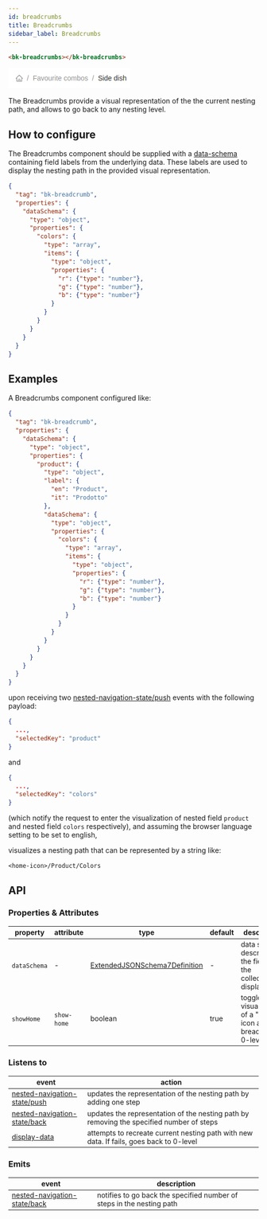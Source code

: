 ```yaml
---
id: breadcrumbs
title: Breadcrumbs
sidebar_label: Breadcrumbs
---
```

<!--
WARNING:
This file is automatically generated. Please edit the 'README' file of the corresponding component and run `yarn copy:docs`
-->


[data-schema]: ../30_page_layout.md#data-schema

[nested-navigation-state/push]: ../70_events.md#nested-navigation-state---push
[nested-navigation-state/back]: ../70_events.md#nested-navigation-state---back
[display-data]: ../70_events.md#display-data



```html
<bk-breadcrumbs></bk-breadcrumbs>
```

![breadcrumbs](img/bk-breadcrumbs.png)

The Breadcrumbs provide a visual representation of the the current nesting path, and allows to go back to any nesting level.

## How to configure

The Breadcrumbs component should be supplied with a [data-schema] containing field labels from the underlying data.
These labels are used to display the nesting path in the provided visual representation.

```json
{
  "tag": "bk-breadcrumb",
  "properties": {
    "dataSchema": {
      "type": "object",
      "properties": {
        "colors": {
          "type": "array",
          "items": {
            "type": "object",
            "properties": {
              "r": {"type": "number"},
              "g": {"type": "number"},
              "b": {"type": "number"}
            }
          }
        }
      }
    }
  }
}
```


## Examples

A Breadcrumbs component configured like:

```json
{
  "tag": "bk-breadcrumb",
  "properties": {
    "dataSchema": {
      "type": "object",
      "properties": {
        "product": {
          "type": "object",
          "label": {
            "en": "Product",
            "it": "Prodotto"
          },
          "dataSchema": {
            "type": "object",
            "properties": {
              "colors": {
                "type": "array",
                "items": {
                  "type": "object",
                  "properties": {
                    "r": {"type": "number"},
                    "g": {"type": "number"},
                    "b": {"type": "number"}
                  }
                }
              }
            }
          }
        }
      }
    }
  }
}
```

upon receiving two [nested-navigation-state/push] events with the following payload:

```json
{
  ...,
  "selectedKey": "product"
}
```
and
```json
{
  ...,
  "selectedKey": "colors"
}
```

(which notify the request to enter the visualization of nested field `product` and nested field `colors` respectively),
and assuming the browser language setting to be set to english,

visualizes a nesting path that can be represented by a string like:
```
<home-icon>/Product/Colors
```

## API

### Properties & Attributes

| property     | attribute   | type                                         | default | description                                                    |
| ------------ | ----------- | -------------------------------------------- | ------- | -------------------------------------------------------------- |
| `dataSchema` | -           | [ExtendedJSONSchema7Definition][data-schema] | -       | data schema describing the fields of the collection to display |
| `showHome`   | `show-home` | boolean                                      | true    | toggles visualization of a "home" icon at breadcrumbs 0-level  |

### Listens to

| event                          | action                                                                                   |
| ------------------------------ | ---------------------------------------------------------------------------------------- |
| [nested-navigation-state/push] | updates the representation of the nesting path by adding one step                        |
| [nested-navigation-state/back] | updates the representation of the nesting path by removing the specified number of steps |
| [display-data]                 | attempts to recreate current nesting path with new data. If fails, goes back to 0-level  |

### Emits

| event                          | description                                                           |
| ------------------------------ | --------------------------------------------------------------------- |
| [nested-navigation-state/back] | notifies to go back the specified number of steps in the nesting path |
